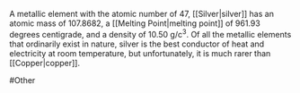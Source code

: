 A metallic element with the atomic number of 47, <span class="miscellaneous">[[Silver|silver]]</span> has an atomic mass of 107.8682, a <span class="miscellaneous">[[Melting Point|melting point]]</span> of 961.93 degrees centigrade, and a density of 10.50 g/c<sup>3</sup>. Of all the metallic elements that ordinarily exist in nature, silver is the best conductor of heat and electricity at room temperature, but unfortunately, it is much rarer than <span class="miscellaneous">[[Copper|copper]]</span>. 

#Other